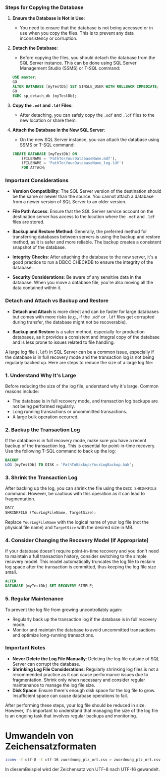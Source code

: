 ### Steps for Copying the Database

1. **Ensure the Database is Not in Use**:
    - You need to ensure that the database is not being accessed or in use when you copy the files. This is to prevent
      any data inconsistency or corruption.

2. **Detach the Database**:
    - Before copying the files, you should detach the database from the SQL Server instance. This can be done using SQL
      Server Management Studio (SSMS) or T-SQL command:
    ```sql
    USE master;
    GO
    ALTER DATABASE [myTestDb] SET SINGLE_USER WITH ROLLBACK IMMEDIATE;
    GO
    EXEC sp_detach_db [myTestDb];
    ```

3. **Copy the `.mdf` and `.ldf` Files**:
    - After detaching, you can safely copy the `.mdf` and `.ldf` files to the new location or share them.

4. **Attach the Database in the New SQL Server**:
    - On the new SQL Server instance, you can attach the database using SSMS or T-SQL command:
    ```sql
    CREATE DATABASE [myTestDb] ON
        (FILENAME = 'PathTo\YourDatabaseName.mdf'),
        (FILENAME = 'PathTo\YourDatabaseName_log.ldf')
        FOR ATTACH;
    ```

### Important Considerations

- **Version Compatibility**: The SQL Server version of the destination should be the same or newer than the source. You
  cannot attach a database from a newer version of SQL Server to an older version.

- **File Path Access**: Ensure that the SQL Server service account on the destination server has access to the location
  where the `.mdf` and `.ldf` files are stored.

- **Backup and Restore Method**: Generally, the preferred method for transferring databases between servers is using the
  backup and restore method, as it is safer and more reliable. The backup creates a consistent snapshot of the database.

- **Integrity Checks**: After attaching the database to the new server, it's a good practice to run a DBCC CHECKDB to
  ensure the integrity of the database.

- **Security Considerations**: Be aware of any sensitive data in the database. When you move a database file, you're
  also moving all the data contained within it.

### Detach and Attach vs Backup and Restore

- **Detach and Attach** is more direct and can be faster for large databases but comes with more risks (e.g., if
  the `.mdf` or `.ldf` files get corrupted during transfer, the database might not be recoverable).

- **Backup and Restore** is a safer method, especially for production databases, as it provides a consistent and
  integral copy of the database and is less prone to issues related to file handling.

A large log file (`.ldf`) in SQL Server can be a common issue, especially if the database is in full recovery mode and
the transaction log is not being regularly backed up. Here are steps to reduce the size of a large log file:

### 1. Understand Why It's Large

Before reducing the size of the log file, understand why it's large. Common reasons include:

- The database is in full recovery mode, and transaction log backups are not being performed regularly.
- Long running transactions or uncommitted transactions.
- A large bulk operation occurred.

### 2. Backup the Transaction Log

If the database is in full recovery mode, make sure you have a recent backup of the transaction log. This is essential
for point-in-time recovery. Use the following T-SQL command to back up the log:

```sql
BACKUP
LOG [myTestDb] TO DISK = 'PathToBackup\YourLogBackup.bak';
```

### 3. Shrink the Transaction Log

After backing up the log, you can shrink the file using the `DBCC SHRINKFILE` command. However, be cautious with this
operation as it can lead to fragmentation.

```sql
DBCC
SHRINKFILE (YourLogFileName, TargetSize);
```

Replace `YourLogFileName` with the logical name of your log file (not the physical file name) and `TargetSize` with the
desired size in MB.

### 4. Consider Changing the Recovery Model (If Appropriate)

If your database doesn't require point-in-time recovery and you don't need to maintain a full transaction history,
consider switching to the simple recovery model. This model automatically truncates the log file to reclaim log space
after the transaction is committed, thus keeping the log file size small.

```sql
ALTER
DATABASE [myTestDb] SET RECOVERY SIMPLE;
```

### 5. Regular Maintenance

To prevent the log file from growing uncontrollably again:

- Regularly back up the transaction log if the database is in full recovery mode.
- Monitor and maintain the database to avoid uncommitted transactions and optimize long-running transactions.

### Important Notes

- **Never Delete the Log File Manually**: Deleting the log file outside of SQL Server can corrupt the database.
- **Shrinking Log File Considerations**: Regularly shrinking log files is not a recommended practice as it can cause
  performance issues due to fragmentation. Shrink only when necessary and consider regular maintenance to manage the log
  file size.
- **Disk Space**: Ensure there's enough disk space for the log file to grow. Insufficient space can cause database
  operations to fail.

After performing these steps, your log file should be reduced in size. However, it's important to understand that
managing the size of the log file is an ongoing task that involves regular backups and monitoring.

# Umwandeln von Zeichensatzformaten

```bash
iconv -f utf-8 -t utf-16 zuordnung_plz_ort.csv > zuordnung_plz_ort.csv
```

In diesemBeispiel wird der Zeichensatz von UTF-8 nach UTF-16 gewandelt.